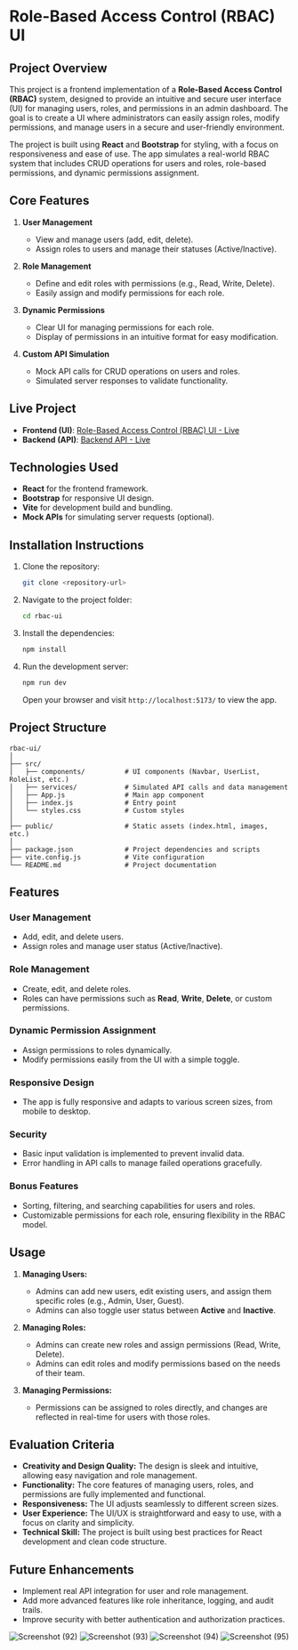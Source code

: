 # **Role-Based Access Control (RBAC) UI**

## **Project Overview**

This project is a frontend implementation of a **Role-Based Access Control (RBAC)** system, designed to provide an intuitive and secure user interface (UI) for managing users, roles, and permissions in an admin dashboard. The goal is to create a UI where administrators can easily assign roles, modify permissions, and manage users in a secure and user-friendly environment.

The project is built using **React** and **Bootstrap** for styling, with a focus on responsiveness and ease of use. The app simulates a real-world RBAC system that includes CRUD operations for users and roles, role-based permissions, and dynamic permissions assignment.

## **Core Features**

1. **User Management**
    - View and manage users (add, edit, delete).
    - Assign roles to users and manage their statuses (Active/Inactive).

2. **Role Management**
    - Define and edit roles with permissions (e.g., Read, Write, Delete).
    - Easily assign and modify permissions for each role.

3. **Dynamic Permissions**
    - Clear UI for managing permissions for each role.
    - Display of permissions in an intuitive format for easy modification.

4. **Custom API Simulation**
    - Mock API calls for CRUD operations on users and roles.
    - Simulated server responses to validate functionality.

## **Live Project**

- **Frontend (UI)**: [Role-Based Access Control (RBAC) UI - Live](https://role-based-access-control-rbac-ui-o0fe.onrender.com)
- **Backend (API)**: [Backend API - Live](https://assignment-role-based-access-control.onrender.com)

## **Technologies Used**

- **React** for the frontend framework.
- **Bootstrap** for responsive UI design.
- **Vite** for development build and bundling.
- **Mock APIs** for simulating server requests (optional).

## **Installation Instructions**

1. Clone the repository:

    ```bash
    git clone <repository-url>
    ```

2. Navigate to the project folder:

    ```bash
    cd rbac-ui
    ```

3. Install the dependencies:

    ```bash
    npm install
    ```

4. Run the development server:

    ```bash
    npm run dev
    ```

    Open your browser and visit `http://localhost:5173/` to view the app.

## **Project Structure**

```
rbac-ui/
│
├── src/
│   ├── components/          # UI components (Navbar, UserList, RoleList, etc.)
│   ├── services/            # Simulated API calls and data management
│   ├── App.js               # Main app component
│   ├── index.js             # Entry point
│   └── styles.css           # Custom styles
│
├── public/                  # Static assets (index.html, images, etc.)
│
├── package.json             # Project dependencies and scripts
├── vite.config.js           # Vite configuration
└── README.md                # Project documentation
```

## **Features**

### **User Management**
- Add, edit, and delete users.
- Assign roles and manage user status (Active/Inactive).

### **Role Management**
- Create, edit, and delete roles.
- Roles can have permissions such as **Read**, **Write**, **Delete**, or custom permissions.
  
### **Dynamic Permission Assignment**
- Assign permissions to roles dynamically.
- Modify permissions easily from the UI with a simple toggle.

### **Responsive Design**
- The app is fully responsive and adapts to various screen sizes, from mobile to desktop.

### **Security**
- Basic input validation is implemented to prevent invalid data.
- Error handling in API calls to manage failed operations gracefully.

### **Bonus Features**
- Sorting, filtering, and searching capabilities for users and roles.
- Customizable permissions for each role, ensuring flexibility in the RBAC model.

## **Usage**

1. **Managing Users:**
   - Admins can add new users, edit existing users, and assign them specific roles (e.g., Admin, User, Guest).
   - Admins can also toggle user status between **Active** and **Inactive**.

2. **Managing Roles:**
   - Admins can create new roles and assign permissions (Read, Write, Delete).
   - Admins can edit roles and modify permissions based on the needs of their team.

3. **Managing Permissions:**
   - Permissions can be assigned to roles directly, and changes are reflected in real-time for users with those roles.

## **Evaluation Criteria**

- **Creativity and Design Quality:** The design is sleek and intuitive, allowing easy navigation and role management.
- **Functionality:** The core features of managing users, roles, and permissions are fully implemented and functional.
- **Responsiveness:** The UI adjusts seamlessly to different screen sizes.
- **User Experience:** The UI/UX is straightforward and easy to use, with a focus on clarity and simplicity.
- **Technical Skill:** The project is built using best practices for React development and clean code structure.

## **Future Enhancements**

- Implement real API integration for user and role management.
- Add more advanced features like role inheritance, logging, and audit trails.
- Improve security with better authentication and authorization practices.

![Screenshot (92)](https://github.com/user-attachments/assets/a4f0ca65-5308-4c0f-857f-eacd7a9be952)
![Screenshot (93)](https://github.com/user-attachments/assets/83086881-7e62-4f6b-9e22-ae3d136efa3a)
![Screenshot (94)](https://github.com/user-attachments/assets/6e03ef2f-bb2e-4b40-a63f-9835ec56af14)
![Screenshot (95)](https://github.com/user-attachments/assets/74325e46-8009-4775-b7b0-eb39b0b0f578)


